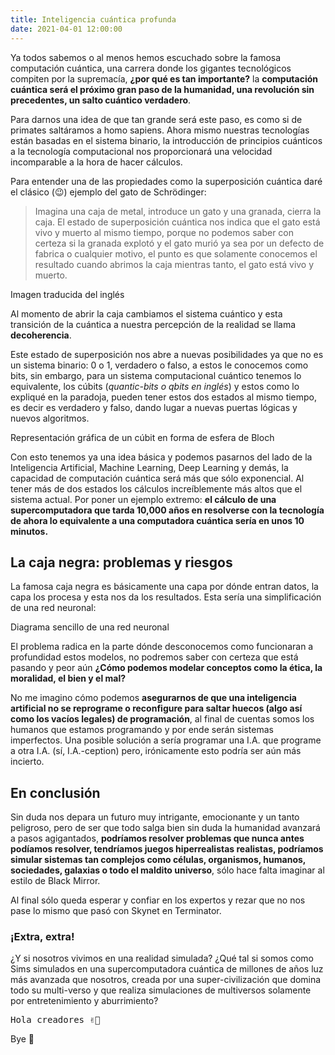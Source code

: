 ```yaml
---
title: Inteligencia cuántica profunda
date: 2021-04-01 12:00:00
---
```

Ya todos sabemos o al menos hemos escuchado sobre la famosa computación cuántica, una carrera donde los gigantes tecnológicos compiten por la supremacía, **¿por qué es tan importante?** la **computación cuántica será el próximo gran paso de la humanidad, una revolución sin precedentes, un salto cuántico verdadero**.

Para darnos una idea de que tan grande será este paso, es como si de primates saltáramos a homo sapiens. Ahora mismo nuestras tecnologías están basadas en el sistema binario, la introducción de principios cuánticos a la tecnología computacional nos proporcionará una velocidad incomparable a la hora de hacer cálculos.

Para entender una de las propiedades como la superposición cuántica daré el clásico (😉) ejemplo del gato de Schrödinger:

<blockquote>
	Imagina una caja de metal, introduce un gato y una granada, cierra la caja. El estado de superposición cuántica nos indica que el gato está vivo y muerto al mismo tiempo, porque no podemos saber con certeza si la granada explotó y el gato murió ya sea por un defecto de fabrica o cualquier motivo, el punto es que solamente conocemos el resultado cuando abrimos la caja mientras tanto, el gato está vivo y muerto.
</blockquote>

<blog-img src="gato-de-schrodinger.svg">
	Imagen traducida del inglés
</blog-img>

Al momento de abrir la caja cambiamos el sistema cuántico y esta transición de la cuántica a nuestra percepción de la realidad se llama **decoherencia**.

Este estado de superposición nos abre a nuevas posibilidades ya que no es un sistema binario: 0 o 1, verdadero o falso, a estos le conocemos como bits, sin embargo, para un sistema computacional cuántico tenemos lo equivalente, los cúbits (*quantic-bits o qbits en inglés*) y estos como lo expliqué en la paradoja, pueden tener estos dos estados al mismo tiempo, es decir es verdadero y falso, dando lugar a nuevas puertas lógicas y nuevos algoritmos.

<blog-img src="esfera-de-bloch.svg">
	Representación gráfica de un cúbit en forma de esfera de Bloch
</blog-img>

Con esto tenemos ya una idea básica y podemos pasarnos del lado de la Inteligencia Artificial, Machine Learning, Deep Learning y demás, la capacidad de computación cuántica será más que sólo exponencial. Al tener más de dos estados los cálculos increíblemente más altos que el sistema actual. Por poner un ejemplo extremo: **el cálculo de una supercomputadora que tarda 10,000 años en resolverse con la tecnología de ahora lo equivalente a una computadora cuántica sería en unos 10 minutos.**

## La caja negra: problemas y riesgos

La famosa caja negra es básicamente una capa por dónde entran datos, la capa los procesa y esta nos da los resultados. Esta sería una simplificación de una red neuronal:

<blog-img src="red-neuronal.svg">
	Diagrama sencillo de una red neuronal
</blog-img>

El problema radica en la parte dónde desconocemos como funcionaran a profundidad estos modelos, no podremos saber con certeza que está pasando y peor aún **¿Cómo podemos modelar conceptos como la ética, la moralidad, el bien y el mal?**

No me imagino cómo podemos **asegurarnos de que una inteligencia artificial no se reprograme o reconfigure para saltar huecos (algo así como los vacíos legales) de programación**, al final de cuentas somos los humanos que estamos programando y por ende serán sistemas imperfectos. Una posible solución a sería programar una I.A. que programe a otra I.A. (sí, I.A.-ception) pero, irónicamente esto podría ser aún más incierto.

## En conclusión

Sin duda nos depara un futuro muy intrigante, emocionante y un tanto peligroso, pero de ser que todo salga bien sin duda la humanidad avanzará a pasos agigantados, **podríamos resolver problemas que nunca antes podíamos resolver, tendríamos juegos  hiperrealistas realistas, podríamos simular sistemas tan complejos como células, organismos, humanos, sociedades, galaxias o todo el maldito universo**, sólo hace falta imaginar al estilo de Black Mirror. 

 Al final sólo queda esperar y confiar en los expertos y rezar que no nos pase lo mismo que pasó con Skynet en Terminator.

<blog-img src="hasta-la-vista.gif" alt="Hasta la vista baby"></blog-img>

### ¡Extra, extra!

¿Y si nosotros vivimos en una realidad simulada? ¿Qué tal si somos como Sims simulados en una supercomputadora cuántica de millones de años luz más avanzada que nosotros, creada por una super-civilización que domina todo su multi-verso y que realiza simulaciones de multiversos solamente por entretenimiento y aburrimiento?

<pre>
Hola creadores ✌🏻
</pre>

Bye 😬